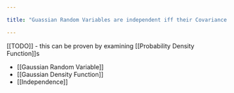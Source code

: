 ```yaml
---

title: "Guassian Random Variables are independent iff their Covariance is 0"

---
```

[[TODO]] - this can be proven by examining [[Probability Density Function]]s
- [[Gaussian Random Variable]]
- [[Gaussian Density Function]]
- [[Independence]]